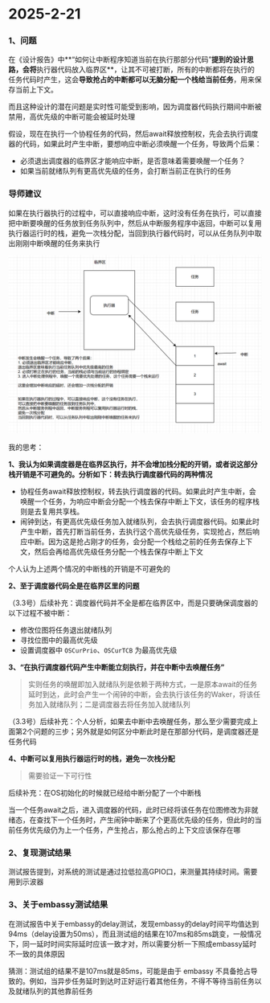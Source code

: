 # 2025-2-21

### 1、问题

在《设计报告》中**“如何让中断程序知道当前在执行那部分代码”**提到的设计思路，会将**执行器代码放入临界区**，让其不可被打断，所有的中断都将在执行的任务代码时产生，这会**导致抢占的中断都可以无脑分配一个栈给当前任务**，用来保存当前上下文。

而且这种设计的潜在问题是实时性可能受到影响，因为调度器代码执行期间中断被禁用，高优先级的中断可能会被延时处理

假设，现在在执行一个协程任务的代码，然后await释放控制权，先会去执行调度器的代码，如果此时产生中断，要想响应中断必须唤醒一个任务，导致两个后果：

- 必须退出调度器的临界区才能响应中断，是否意味着需要唤醒一个任务？
- 如果当前就绪队列有更高优先级的任务，会打断当前正在执行的任务



### 导师建议

如果在执行器执行的过程中，可以直接响应中断，这时没有任务在执行，可以直接把中断要唤醒的任务放到任务队列中，然后从中断服务程序中返回，中断可以复用执行器运行时的栈，避免一次栈分配，当回到执行器代码时，可以从任务队列中取出刚刚中断唤醒的任务来执行



![discussion1](./graph/discussion1.png)

我的思考：

**1、我认为如果调度器是在临界区执行，并不会增加栈分配的开销，或者说这部分栈开销是不可避免的。分析如下：转去执行调度器代码的两种情况**

- 协程任务await释放控制权，转去执行调度器的代码。如果此时产生中断，会唤醒一个任务，为响应中断会分配一个栈去保存中断上下文，该任务的程序栈则是去复用共享栈。
- 闹钟到达，有更高优先级任务加入就绪队列，会去执行调度器代码。如果此时产生中断，首先打断当前任务，去执行这个高优先级任务，实现抢占，然后响应中断。因为这是抢占刚才的任务，会分配一个栈给之前的任务去保存上下文，然后会再给高优先级任务分配一个栈去保存中断上下文

个人认为上述两个情况的中断栈的开销是不可避免的



**2、至于调度器代码全是在临界区里的问题**

（3.3号）后续补充：调度器代码并不全是都在临界区中，而是只要确保调度器的以下过程不被中断：

- 修改位图将任务退出就绪队列
- 寻找位图中的最高优先级
- 设置调度器中 `OSCurPrio`、`OSCurTCB` 为最高优先级



**3、“在执行调度器代码产生中断能立刻执行，并在中断中去唤醒任务”**

> 实则任务的唤醒即加入就绪队列是依赖于两种方式，一是原本await的任务延时到达，此时会产生一个闹钟的中断，会去执行该任务的Waker，将该任务加入就绪队列；二是调度器去将任务加入就绪队列

（3.3号）后续补充：个人分析，如果去中断中去唤醒任务，那么至少需要完成上面第2个问题的三步；另外就是如何区分中断此时是在那部分代码，是调度器还是任务代码



**4、中断可以复用执行器运行时的栈，避免一次栈分配**

> 需要验证一下可行性

后续补充：在OS初始化的时候就已经给中断分配了一个中断栈



当一个任务await之后，进入调度器的代码，此时已经将该任务在位图修改为非就绪态，在查找下一个任务时，产生闹钟中断来了个更高优先级的任务，但此时的当前任务优先级仍为上一个任务，产生抢占，那么抢占的上下文应该保存在哪



### 2、复现测试结果

测试报告提到，对系统的测试是通过拉低拉高GPIO口，来测量其持续时间。需要用到示波器



### 3、关于embassy测试结果

在测试报告中关于embassy的delay测试，发现embassy的delay时间平均值达到94ms（delay设置为50ms），而且测试组的结果在107ms和85ms跳变，一般情况下，同一延时时间实际延时应该一致才对，所以需要分析一下照成embassy延时不一致的具体原因

猜测：测试组的结果不是107ms就是85ms，可能是由于 embassy 不具备抢占导致的。例如，当异步任务延时到达时正好运行着其他任务，不得不等待当前任务以及就绪队列的其他靠前任务
